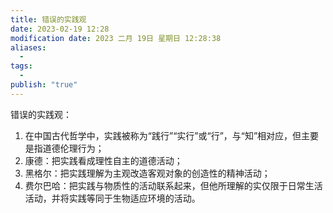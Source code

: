 ```yaml
---
title: 错误的实践观
date: 2023-02-19 12:28
modification date: 2023 二月 19日 星期日 12:28:38
aliases:
  - 
tags:
  - 
publish: "true"
---
```


错误的实践观：

1. 在中国古代哲学中，实践被称为“践行”“实行”或“行”，与“知”相对应，但主要是指道德伦理行为；
2. 康德：把实践看成理性自主的道德活动；
3. 黑格尔：把实践理解为主观改造客观对象的创造性的精神活动；
4. 费尔巴哈：把实践与物质性的活动联系起来，但他所理解的实仅限于日常生活活动，并将实践等同于生物适应环境的活动。